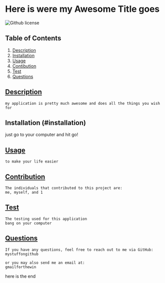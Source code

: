 # Here is were my Awesome Title goes

![Github license](https://img.shields.io/badge/license-Boost.Software.License-blue)

## Table of Contents

1.  [Description](#description)
2.  [Installation](#insatllation)
3.  [Usage](#usage)
4.  [Contibution](#contribution)
5.  [Test](#test)
6.  [Questions](#questions)

## [Description](#description)

    my application is pretty much awesome and does all the things you wish for

## Installation (#installation)

<a name='insatllation'></a>
just go to your computer and hit go!

## [Usage](#usage)

    to make your life easier

## [Contribution](#contribution)

    The individuals that contributed to this project are:
    me, myself, and 1

## [Test](#test)

    The testing used for this application
    bang on your computer

## [Questions](questions)

    If you have any questions, feel free to reach out to me via GitHub:
    mystuffongithub

    or you may also send me an email at:
    gmailforthewin

here is the end
